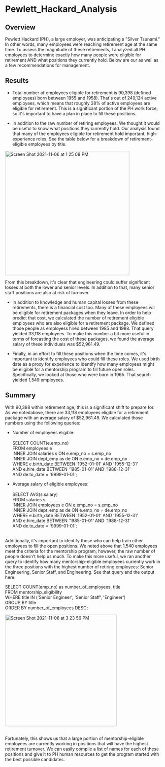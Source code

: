 # Pewlett_Hackard_Analysis
## Overview

Pewlett Hackard (PH), a large employer, was anticipating a "Silver Tsunami." In other words, many employees were reaching retirement age at the same time. To assess the magnitude of these retirements, I analyzed all PH employees to determine exactly how many people were eligible for retirement AND what positions they currently hold. Below are our as well as a few recommendations for management.<br/>

## Results

- Total number of employees eligible for retirement is 90,398 (defined employees) born between 1955 and 1958). That's out of 240,124 active employees, which means that roughly 38% of active employees are eligible for retirement. This is a significant portion of the PH work force, so it's important to have a plan in place to fill these positions.

- In addition to the raw number of retiring employees. We thought it would be useful to know what positions they currently hold. Our analysis found that many of the employees eligible for retirement hold important, high-experience roles. See the table below for a breakdown of retirement-eligible employees by title.

<img width="403" alt="Screen Shot 2021-11-06 at 1 25 08 PM" src="https://user-images.githubusercontent.com/90878911/140621485-aa8de39e-5211-4adb-8921-16226eb25024.png"><br/>

From this breakdown, it's clear that engineering could suffer significant losses at both the lower and senior levels. In addition to that, many senior staff positions are also at risk of turnover.

- In addition to knowledge and human capital losses from these retirements, there is a financial cost too. Many of these employees will be eligible for retirement packages when they leave. In order to help predict that cost, we calculated the number of retirement eligible employees who are also eligible for a retirement package. We defined those people as employess hired between 1985 and 1988. That query yielded 33,118 employees. To make this number a bit more useful in terms of forcasting the cost of these packages, we found the average salary of these individuals was $52,961.49.

- Finally, in an effort to fill these positions when the time comes, it's important to identify employees who could fill these roles. We used birth date as a proxy for experience to identify how many employees might be eligible for a mentorship program to fill future open roles. Specifically, we looked at those who were born in 1965. That search yielded 1,549 employees. 

## Summary

With 90,398 within retirement age, this is a significant shift to prepare for. As we notedabove, there are 33,118 employees eligible for a retirement package with an average salary of  $52,961.49. We calculated those numbers using the following queries:

- Number of employees eligible:<br/><br/>
SELECT COUNT(e.emp_no)<br/>
FROM employees e<br/>
INNER JOIN salaries s ON e.emp_no = s.emp_no<br/>
INNER JOIN dept_emp as de ON e.emp_no = de.emp_no<br/>
WHERE e.birth_date BETWEEN '1952-01-01' AND '1955-12-31'<br/>
     AND e.hire_date BETWEEN '1985-01-01' AND '1988-12-31'<br/>
	   AND de.to_date = '9999-01-01';<br/>

- Average salary of eligible employees:<br/><br/>
SELECT AVG(s.salary)<br/>
FROM salaries s<br/>
INNER JOIN employees e ON e.emp_no = s.emp_no<br/>
INNER JOIN dept_emp as de ON e.emp_no = de.emp_no<br/>
WHERE e.birth_date BETWEEN '1952-01-01' AND '1955-12-31'<br/>
     AND e.hire_date BETWEEN '1985-01-01' AND '1988-12-31'<br/>
	   AND de.to_date = '9999-01-01';<br/><br/>

Additionally, it's important to identify those who can help train other employees to fill the open positions. We noted above that 1,540 employees meet the criteria for the mentorship program; however, the raw number of people doesn't help us much. To make this more useful, we ran another query to identify how many mentorship-eligible employees currently work in the three positions with the highest number of retiring employees: Senior Engineering, Senior Staff, and Engineering. See that query and the output here:

SELECT COUNT(emp_no) as number_of_employees, title<br/>
FROM mentorship_eligibility<br/>
WHERE title IN ('Senior Engineer', 'Senior Staff', 'Engineer')<br/>
GROUP BY title<br/>
ORDER BY number_of_employees DESC;<br/>

<img width="362" alt="Screen Shot 2021-11-06 at 3 23 56 PM" src="https://user-images.githubusercontent.com/90878911/140622858-922ddb1d-0928-4048-b87e-c0c8f58e27f6.png">
<br/><br/>

Fortunately, this shows us that a large portion of mentorship-eligible employees are currently working in positions that will have the highest retirement turnover. We can easily compile a list of names for each of these positions and give it to PH human resources to get the program started with the best possible candidates.

